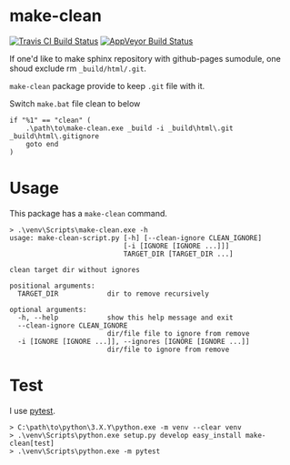 make-clean
==========

[![Travis CI Build Status](https://travis-ci.org/tomoh1r/make-clean.py.svg?branch=master)](https://travis-ci.org/tomoh1r/make-clean.py) [![AppVeyor Build Status](https://ci.appveyor.com/api/projects/status/ui4585dett58eu1r?branch=master&svg=true)](https://ci.appveyor.com/project/tomoh1r/make-clean-py)

If one'd like to make sphinx repository with github-pages sumodule, one shoud
exclude rm `_build/html/.git`.

`make-clean` package provide to keep `.git` file with it.

Switch `make.bat` file clean to below

```
if "%1" == "clean" (
	.\path\to\make-clean.exe _build -i _build\html\.git _build\html\.gitignore
	goto end
)
```

# Usage

This package has a `make-clean` command.

```
> .\venv\Scripts\make-clean.exe -h
usage: make-clean-script.py [-h] [--clean-ignore CLEAN_IGNORE]
                            [-i [IGNORE [IGNORE ...]]]
                            TARGET_DIR [TARGET_DIR ...]

clean target dir without ignores

positional arguments:
  TARGET_DIR            dir to remove recursively

optional arguments:
  -h, --help            show this help message and exit
  --clean-ignore CLEAN_IGNORE
                        dir/file file to ignore from remove
  -i [IGNORE [IGNORE ...]], --ignores [IGNORE [IGNORE ...]]
                        dir/file to ignore from remove
```

# Test

I use [pytest](http://doc.pytest.org/en/latest/).

```
> C:\path\to\python\3.X.Y\python.exe -m venv --clear venv
> .\venv\Scripts\python.exe setup.py develop easy_install make-clean[test]
> .\venv\Scripts\python.exe -m pytest
```

